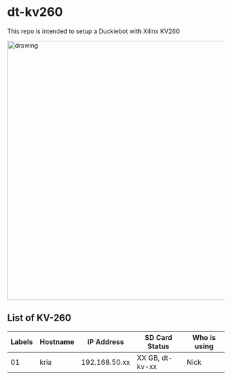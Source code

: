 # dt-kv260

This repo is intended to setup a Duckiebot with Xilinx KV260

<img src="https://user-images.githubusercontent.com/16217256/151703868-4a1f3fac-34e2-4c9b-8c00-47693c7cac59.png" alt="drawing" width="600"/>


## List of KV-260

| Labels  | Hostname | IP Address      | SD Card Status  | Who is using |
| --------| -------- | --------------  | --------------  | ------------ |
| 01      | kria     | 192.168.50.xx   | XX GB, dt-kv-xx | Nick |   
